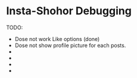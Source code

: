 # Insta-Shohor Debugging 

TODO:
- Dose not work Like options (done)
- Dose not show profile picture for each posts. 
-
-
-
-
